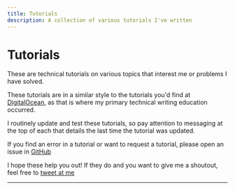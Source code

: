 ```yaml
---
title: Tutorials
description: A collection of various tutorials I've written
---
```

# Tutorials

These are technical tutorials on various topics that interest me or problems
I have solved. 

These tutorials are in a similar style to the tutorials you'd
find at [DigitalOcean](https://do.co/tutorials), as that is where my primary 
technical writing education occurred. 

I routinely update and test these tutorials,
so pay attention to messaging at the top of each that details the last time the 
tutorial was updated.

If you find an error in a tutorial or want to request a tutorial, please open an issue in [GitHub](https://github.com/MasonEgger/website/issues)


I hope these help you out! If they do and you want to give me a shoutout, feel
free to [tweet at me](https://twitter.com/masonegger)

---
